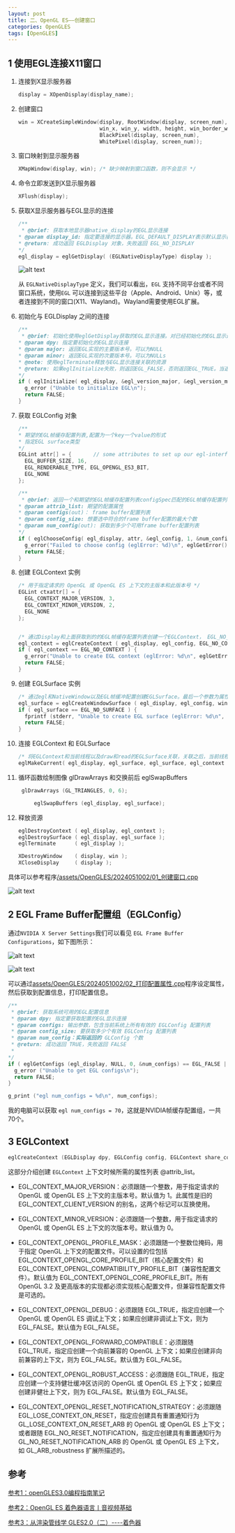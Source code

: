 ```yaml
---
layout: post
title: 二、OpenGL ES——创建窗口
categories: OpenGLES
tags: [OpenGLES]
---
```


## 1 使用EGL连接X11窗口

1. 连接到X显示服务器 
    ```c
    display = XOpenDisplay(display_name);
    ```

2. 创建窗口
    ```c
    win = XCreateSimpleWindow(display, RootWindow(display, screen_num),
                              win_x, win_y, width, height, win_border_width,
                              BlackPixel(display, screen_num),
                              WhitePixel(display, screen_num));
    ```

3. 窗口映射到显示服务器

    ```c
    XMapWindow(display, win); /* 缺少映射到窗口函数，则不会显示 */
    ```

4. 命令立即发送到X显示服务器
    ```c
    XFlush(display);
    ```

5. 获取X显示服务器与EGL显示的连接

    ```c
    /**
     * @brief: 获取本地显示器native_display的EGL显示连接
    * @param display_id: 指定要连接的显示器。EGL_DEFAULT_DISPLAY表示默认显示器
    * @return: 成功返回 EGLDisplay 对象，失败返回 EGL_NO_DISPLAY
    */
    egl_display = eglGetDisplay( (EGLNativeDisplayType) display );
    ```

    ![alt text](/assets/OpenGLES/2024051002/image/image-3.png)

    从 `EGLNativeDisplayType` 定义，我们可以看出，`EGL` 支持不同平台或者不同窗口系统，使用`EGL` 可以连接到这些平台（Apple、Android、Unix）等，或者连接到不同的窗口(X11、Wayland)。Wayland需要使用EGL扩展。


6. 初始化与 EGLDisplay 之间的连接
    ```c
    /**
     * @brief: 初始化使用eglGetDisplay获取的EGL显示连接。对已经初始化的EGL显示连接进行初始化除了返回版本号外没有任何效果
    * @param dpy: 指定要初始化的EGL显示连接
    * @param major: 返回EGL实现的主要版本号。可以为NULL
    * @param minor: 返回EGL实现的次要版本号。可以为NULLs
    * @note: 使用eglTerminate释放与EGL显示连接关联的资源
    * @return: 如果eglInitialize失败，则返回EGL_FALSE，否则返回EGL_TRUE。当返回EGL_FALSE时，major和minor不会被修改。
    */
    if ( eglInitialize( egl_display, &egl_version_major, &egl_version_minor) == EGL_FALSE || eglGetError() != EGL_SUCCESS) {
      g_error ("Unable to initialize EGL\n");
      return FALSE;
    }
    ```

7. 获取 EGLConfig 对象
    ```c
    /**
    * 期望的EGL帧缓存配置列表,配置为一个key一个value的形式 
    * 指定EGL surface类型
    */
    EGLint attr[] = {       // some attributes to set up our egl-interface
      EGL_BUFFER_SIZE, 16,
      EGL_RENDERABLE_TYPE, EGL_OPENGL_ES3_BIT,
      EGL_NONE
    };

    /**
     * @brief: 返回一个和期望的EGL帧缓存配置列表configSpec匹配的EGL帧缓存配置列表，存储在eglConfig中
    * @param attrib_list: 期望的配置属性
    * @param configs(out)： frame buffer配置列表
    * @param config_size: 想要选中符合的frame buffer配置的最大个数
    * @param num_config(out): 获取到多少个可用frame buffer配置列表
    */
    if ( eglChooseConfig( egl_display, attr, &egl_config, 1, &num_configs ) == EGL_FALSE ) {
      g_error("Failed to choose config (eglError: %d)\n", eglGetError());
      return FALSE;
    }
    ```


6. 创建 EGLContext 实例
    ```c
    /* 用于指定请求的 OpenGL 或 OpenGL ES 上下文的主版本和此版本号 */
    EGLint ctxattr[] = { 
      EGL_CONTEXT_MAJOR_VERSION, 3, 
      EGL_CONTEXT_MINOR_VERSION, 2, 
      EGL_NONE 
    };


    /* 通过Display和上面获取到的的EGL帧缓存配置列表创建一个EGLContext， EGL_NO_CONTEXT表示不需要多个设备共享上下文 */
    egl_context = eglCreateContext ( egl_display, egl_config, EGL_NO_CONTEXT, ctxattr );
    if ( egl_context == EGL_NO_CONTEXT ) {
      g_error("Unable to create EGL context (eglError: %d\n", eglGetError());
      return FALSE;
    }
    ```

7. 创建 EGLSurface 实例
    ```c
    /* 通过egl和NativeWindow以及EGL帧缓冲配置创建EGLSurface。最后一个参数为属性信息，0表示不需要属性) */
    egl_surface = eglCreateWindowSurface ( egl_display, egl_config, win, NULL );
    if ( egl_surface == EGL_NO_SURFACE ) {
      fprintf (stderr, "Unable to create EGL surface (eglError: %d\n", eglGetError());
      return FALSE;
    }
    ```

8. 连接 EGLContext 和 EGLSurface
    ```c
    /* 将EGLContext和当前线程以及draw和read的EGLSurface关联，关联之后，当前线程就成为了OpenGL es的渲染线程 */
    eglMakeCurrent( egl_display, egl_surface, egl_surface, egl_context );
    ```

9. 循环函数绘制图像 glDrawArrays 和交换前后 eglSwapBuffers
   ```c
    glDrawArrays (GL_TRIANGLES, 0, 6);

		eglSwapBuffers (egl_display, egl_surface);
   ```

10. 释放资源

    ```c
    eglDestroyContext ( egl_display, egl_context );
    eglDestroySurface ( egl_display, egl_surface );
    eglTerminate      ( egl_display );

    XDestroyWindow    ( display, win );
    XCloseDisplay     ( display );
    ```

具体可以参考程序[/assets/OpenGLES/2024051002/01_创建窗口.cpp](/assets/OpenGLES/2024051002/01_创建窗口.cpp)

![alt text](/assets/OpenGLES/2024051002/image/image-2.png)

## 2 EGL Frame Buffer配置组（EGLConfig）

通过`NVIDIA X Server Settings`我们可以看见 `EGL Frame Buffer Configurations`，如下图所示：

![alt text](/assets/OpenGLES/2024051002/image/image.png)

![alt text](/assets/OpenGLES/2024051002/image/image-1.png)

可以通过[assets/OpenGLES/2024051002/02_打印配置属性.cpp](/assets/OpenGLES/2024051002/02_打印配置属性.cpp)程序设定属性，然后获取到配置信息，打印配置信息。

```c
/**
 * @brief: 获取系统可用的EGL配置信息
 * @param dpy: 指定要获取配置的EGL显示连接
 * @param configs: 输出参数，包含当前系统上所有有效的 EGLConfig 配置列表
 * @param config_size: 要获取多少个有效 EGLConfig 配置列表
 * @param num_config：实际返回的 GLConfig 个数
 * @return: 成功返回 TRUE，失败返回 FALSE
 * 
*/
if ( eglGetConfigs (egl_display, NULL, 0, &num_configs) == EGL_FALSE || eglGetError() != EGL_SUCCESS) {
  g_error ("Unable to get EGL configs\n");
  return FALSE;
}

g_print ("egl num_configs = %d\n", num_configs);

```

我的电脑可以获取 `egl num_configs = 70`，这就是NVIDIA帧缓存配置组，一共70个。

## 3 EGLContext
```c
eglCreateContext (EGLDisplay dpy, EGLConfig config, EGLContext share_context, const EGLint *attrib_list);
```
这部分介绍创建 `EGLContext` 上下文时候所需的属性列表 @attrib_list。

- EGL_CONTEXT_MAJOR_VERSION：必须跟随一个整数，用于指定请求的 OpenGL 或 OpenGL ES 上下文的主版本号。默认值为 1。此属性是旧的 EGL_CONTEXT_CLIENT_VERSION 的别名，这两个标记可以互换使用。

- EGL_CONTEXT_MINOR_VERSION：必须跟随一个整数，用于指定请求的 OpenGL 或 OpenGL ES 上下文的次版本号。默认值为 0。

- EGL_CONTEXT_OPENGL_PROFILE_MASK：必须跟随一个整数位掩码，用于指定 OpenGL 上下文的配置文件。可以设置的位包括 EGL_CONTEXT_OPENGL_CORE_PROFILE_BIT（核心配置文件）和 EGL_CONTEXT_OPENGL_COMPATIBILITY_PROFILE_BIT（兼容性配置文件）。默认值为 EGL_CONTEXT_OPENGL_CORE_PROFILE_BIT。所有 OpenGL 3.2 及更高版本的实现都必须实现核心配置文件，但兼容性配置文件是可选的。

- EGL_CONTEXT_OPENGL_DEBUG：必须跟随 EGL_TRUE，指定应创建一个 OpenGL 或 OpenGL ES 调试上下文；如果应创建非调试上下文，则为 EGL_FALSE。默认值为 EGL_FALSE。

- EGL_CONTEXT_OPENGL_FORWARD_COMPATIBLE：必须跟随 EGL_TRUE，指定应创建一个向前兼容的 OpenGL 上下文；如果应创建非向前兼容的上下文，则为 EGL_FALSE。默认值为 EGL_FALSE。

- EGL_CONTEXT_OPENGL_ROBUST_ACCESS：必须跟随 EGL_TRUE，指定应创建一个支持健壮缓冲区访问的 OpenGL 或 OpenGL ES 上下文；如果应创建非健壮上下文，则为 EGL_FALSE。默认值为 EGL_FALSE。

- EGL_CONTEXT_OPENGL_RESET_NOTIFICATION_STRATEGY：必须跟随 EGL_LOSE_CONTEXT_ON_RESET，指定应创建具有重置通知行为 GL_LOSE_CONTEXT_ON_RESET_ARB 的 OpenGL 或 OpenGL ES 上下文；或者跟随 EGL_NO_RESET_NOTIFICATION，指定应创建具有重置通知行为 GL_NO_RESET_NOTIFICATION_ARB 的 OpenGL 或 OpenGL ES 上下文，如 GL_ARB_robustness 扩展所描述的。

## 参考

[参考1：openGLES3.0编程指南笔记](https://www.cnblogs.com/pyjetson/p/14660133.html)

[参考2：OpenGL ES 着色器语言丨音视频基础](https://cloud.tencent.com/developer/article/2216870)

[参考3：从渲染管线学 GLES2.0（二）----着色器](https://blog.csdn.net/yp18792574062/article/details/137065279)